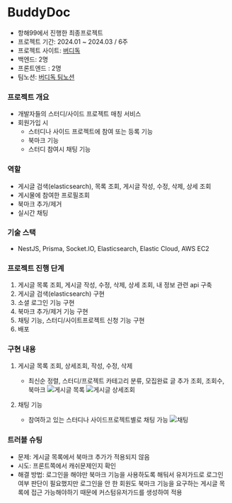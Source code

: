 # BuddyDoc
- 항해99에서 진행한 최종프로젝트
- 프로젝트 기간: 2024.01 ~ 2024.03 / 6주
- 프로젝트 사이트: [버디독](https://buddydoc.vercel.app/)
- 백엔드: 2명
- 프론트엔드 : 2명
- 팀노션: [버디독 팀노션](https://maddening-shelf-99c.notion.site/BuddyDoc-dbaa1a9eb8c346c0b7c24f3ffab27faa)

### 프로젝트 개요
- 개발자들의 스터디/사이드 프로젝트 매칭 서비스
- 회원가입 시
  - 스터디나 사이드 프로젝트에 참여 또는 등록 기능
  - 북마크 기능
  - 스터디 참여시 채팅 기능
 
### 역할
- 게시글 검색(elasticsearch), 목록 조회, 게시글 작성, 수정, 삭제, 상세 조회
- 게시물에 참여한 프로필조회
- 북마크 추가/제거
- 실시간 채팅

### 기술 스택
- NestJS, Prisma, Socket.IO, Elasticsearch, Elastic Cloud, AWS EC2

### 프로젝트 진행 단계
1. 게시글 목록 조회, 게시글 작성, 수정, 삭제, 상세 조회, 내 정보 관련 api 구축
2. 게시글 검색(elasticsearch) 구현
3. 소셜 로그인 기능 구현
4. 북마크 추가/제거 기능 구현
5. 채팅 기능, 스터디/사이트프로젝트 신청 기능 구현
6. 배포

### 구현 내용
1. 게시글 목록 조회, 상세조회, 작성, 수정, 삭제
   - 최신순 정렬, 스터디/프로젝트 카테고리 분류, 모집완료 글 추가 조회, 조회수, 북마크
     ![게시글 목록](https://github.com/jennaaaaaaaaa/buddydoc-backend/assets/111362623/e78ea809-7240-4870-80ea-4f420fe09c6b)
     ![게시글 상세조회](https://github.com/jennaaaaaaaaa/buddydoc-backend/assets/111362623/28a1f9d5-5679-401a-bb21-24272571090f)

2. 채팅 기능
   - 참여하고 있는 스터디나 사이드프로젝트별로 채팅 가능
   ![채팅](https://github.com/jennaaaaaaaaa/buddydoc-backend/assets/111362623/26ef40e6-dea0-4204-b4ac-1b6921b59a4b)

### 트러블 슈팅
- 문제: 게시글 목록에서 북마크 추가가 적용되지 않음
- 시도: 프론트쪽에서 캐쉬문제인지 확인
- 해결 방법: 로그인을 해야만 북마크 기능을 사용하도록 해둬서 유저가드로 로그인 여부 판단이 필요했지만 로그인을 안 한 회원도 북마크 기능을 요구하는 게시글 목록에 접근 가능해야하기 때문에 커스텀유저가드를 생성하여 적용
